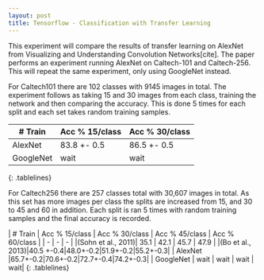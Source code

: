 ```yaml
---
layout: post
title: Tensorflow - Classification with Transfer Learning
---
```




This experiment will compare the results of transfer learning on AlexNet from Visualizing and Understanding Convolution Networks[cite]. The paper performs an experiment running AlexNet on Caltech-101 and Caltech-256. This will repeat the same experiment, only using GoogleNet instead.

For Caltech101 there are 102 classes with 9145 images in total. The experiment follows as taking 15 and 30 images from each class, training the network and then comparing the accuracy. This is done 5 times for each split and each set takes random training samples.
<style>
.tablelines table, .tablelines td, .tablelines th {
        border: 1px solid black;
        }
</style>

| # Train | Acc % 15/class | Acc % 30/class |
| - | - | - |
| AlexNet | 83.8 +- 0.5 | 86.5 +- 0.5 |
| GoogleNet | wait | wait |
{: .tablelines}


For Caltech256 there are 257 classes total with 30,607 images in total. As this set has more images per class the splits are increased from 15, and 30 to 45 and 60 in addition. Each split is ran 5 times with random training samples and the final accuracy is recorded.

| # Train | Acc % 15/class | Acc % 30/class | Acc % 45/class | Acc % 60/class |
| - | - | - |
|(Sohn et al., 2011)| 35.1  |   42.1    |   45.7    |   47.9    |
|(Bo et al., 2013)|40.5 +-0.4|48.0+-0.2|51.9+-0.2|55.2+-0.3|
| AlexNet |65.7+-0.2|70.6+-0.2|72.7+-0.4|74.2+-0.3|
| GoogleNet | wait | wait |  wait | wait|
{: .tablelines}
